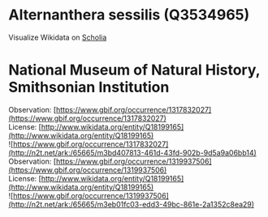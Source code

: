 
Alternanthera sessilis (Q3534965)
=================================
  
Visualize Wikidata on [Scholia](https://scholia.toolforge.org/taxon/Q3534965)
# National Museum of Natural History, Smithsonian Institution
  
Observation: [https://www.gbif.org/occurrence/1317832027](https://www.gbif.org/occurrence/1317832027)  
License: [http://www.wikidata.org/entity/Q18199165](http://www.wikidata.org/entity/Q18199165)  
![https://www.gbif.org/occurrence/1317832027](http://n2t.net/ark:/65665/m3bd407813-461d-43fd-902b-9d5a9a06bb14)  
Observation: [https://www.gbif.org/occurrence/1319937506](https://www.gbif.org/occurrence/1319937506)  
License: [http://www.wikidata.org/entity/Q18199165](http://www.wikidata.org/entity/Q18199165)  
![https://www.gbif.org/occurrence/1319937506](http://n2t.net/ark:/65665/m3eb01fc03-edd3-49bc-861e-2a1352c8ea29)